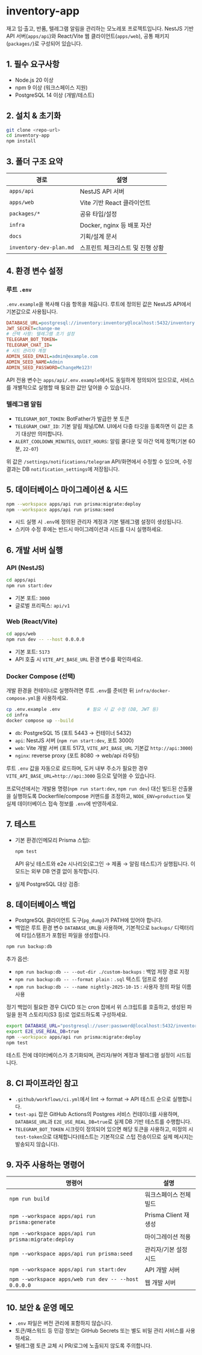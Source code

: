 # inventory-app

재고 입·출고, 반품, 텔레그램 알림을 관리하는 모노레포 프로젝트입니다. NestJS 기반 API 서버(`apps/api`)와 React/Vite 웹 클라이언트(`apps/web`), 공통 패키지(`packages/`)로 구성되어 있습니다.

## 1. 필수 요구사항

- Node.js 20 이상
- npm 9 이상 (워크스페이스 지원)
- PostgreSQL 14 이상 (개발/테스트)

## 2. 설치 & 초기화

```bash
git clone <repo-url>
cd inventory-app
npm install
```

## 3. 폴더 구조 요약

| 경로                    | 설명                             |
| ----------------------- | -------------------------------- |
| `apps/api`              | NestJS API 서버                  |
| `apps/web`              | Vite 기반 React 클라이언트       |
| `packages/*`            | 공유 타입/설정                   |
| `infra`                 | Docker, nginx 등 배포 자산       |
| `docs`                  | 기획/설계 문서                   |
| `inventory-dev-plan.md` | 스프린트 체크리스트 및 진행 상황 |

## 4. 환경 변수 설정

### 루트 `.env`

`.env.example`을 복사해 다음 항목을 채웁니다. 루트에 정의된 값은 NestJS API에서 기본값으로 사용됩니다.

```ini
DATABASE_URL=postgresql://inventory:inventory@localhost:5432/inventory
JWT_SECRET=change-me
# 선택 사항: 텔레그램 초기 설정
TELEGRAM_BOT_TOKEN=
TELEGRAM_CHAT_ID=
# 시드 관리자 계정
ADMIN_SEED_EMAIL=admin@example.com
ADMIN_SEED_NAME=Admin
ADMIN_SEED_PASSWORD=ChangeMe123!
```

API 전용 변수는 `apps/api/.env.example`에서도 동일하게 정의되어 있으므로, 서비스를 개별적으로 실행할 때 필요한 값만 덮어쓸 수 있습니다.

### 텔레그램 알림

- `TELEGRAM_BOT_TOKEN`: BotFather가 발급한 봇 토큰
- `TELEGRAM_CHAT_ID`: 기본 알림 채널/DM. UI에서 다중 타깃을 등록하면 이 값은 초기 대상만 의미합니다.
- `ALERT_COOLDOWN_MINUTES`, `QUIET_HOURS`: 알림 쿨다운 및 야간 억제 정책(기본 60분, `22-07`)

위 값은 `/settings/notifications/telegram` API/화면에서 수정할 수 있으며, 수정 결과는 DB `notification_settings`에 저장됩니다.

## 5. 데이터베이스 마이그레이션 & 시드

```bash
npm --workspace apps/api run prisma:migrate:deploy
npm --workspace apps/api run prisma:seed
```

- 시드 실행 시 `.env`에 정의된 관리자 계정과 기본 텔레그램 설정이 생성됩니다.
- 스키마 수정 후에는 반드시 마이그레이션과 시드를 다시 실행하세요.

## 6. 개발 서버 실행

### API (NestJS)

```bash
cd apps/api
npm run start:dev
```

- 기본 포트: `3000`
- 글로벌 프리픽스: `api/v1`

### Web (React/Vite)

```bash
cd apps/web
npm run dev -- --host 0.0.0.0
```

- 기본 포트: `5173`
- API 호출 시 `VITE_API_BASE_URL` 환경 변수를 확인하세요.

### Docker Compose (선택)

개발 환경을 컨테이너로 실행하려면 루트 `.env`를 준비한 뒤 `infra/docker-compose.yml`을 사용하세요.

```bash
cp .env.example .env          # 필요 시 값 수정 (DB, JWT 등)
cd infra
docker compose up --build
```

- `db`: PostgreSQL 15 (포트 5443 → 컨테이너 5432)
- `api`: NestJS 서버 (`npm run start:dev`, 포트 3000)
- `web`: Vite 개발 서버 (포트 5173, `VITE_API_BASE_URL` 기본값 `http://api:3000`)
- `nginx`: reverse proxy (포트 8080 → web/api 라우팅)

루트 `.env` 값을 자동으로 로드하며, 도커 내부 주소가 필요한 경우 `VITE_API_BASE_URL=http://api:3000` 등으로 덮어쓸 수 있습니다.

프로덕션에서는 개발용 명령(`npm run start:dev`, `npm run dev`) 대신 빌드된 산출물을 실행하도록 Dockerfile/compose 커맨드를 조정하고, `NODE_ENV=production` 및 실제 데이터베이스 접속 정보를 `.env`에 반영하세요.

## 7. 테스트

- 기본 환경(인메모리 Prisma 스텁):

  ```bash
  npm test
  ```

  API 유닛 테스트와 e2e 시나리오(로그인 → 제품 → 알림 테스트)가 실행됩니다. 이 모드는 외부 DB 연결 없이 동작합니다.

- 실제 PostgreSQL 대상 검증:

## 8. 데이터베이스 백업

- PostgreSQL 클라이언트 도구(`pg_dump`)가 PATH에 있어야 합니다.
- 백업은 루트 환경 변수 `DATABASE_URL`을 사용하며, 기본적으로 `backups/` 디렉터리에 타임스탬프가 포함된 파일을 생성합니다.

```bash
npm run backup:db
```

추가 옵션:

- `npm run backup:db -- --out-dir ./custom-backups` : 백업 저장 경로 지정
- `npm run backup:db -- --format plain` : `.sql` 텍스트 덤프로 생성
- `npm run backup:db -- --name nightly-2025-10-15` : 사용자 정의 파일 이름 사용

정기 백업이 필요한 경우 CI/CD 또는 cron 잡에서 위 스크립트를 호출하고, 생성된 파일을 원격 스토리지(S3 등)로 업로드하도록 구성하세요.

```bash
export DATABASE_URL="postgresql://user:password@localhost:5432/inventory_test"
export E2E_USE_REAL_DB=true
npm --workspace apps/api run prisma:migrate:deploy
npm test
```

테스트 전에 데이터베이스가 초기화되며, 관리자/뷰어 계정과 텔레그램 설정이 시드됩니다.

## 8. CI 파이프라인 참고

- `.github/workflows/ci.yml`에서 lint → format → API 테스트 순으로 실행합니다.
- `test-api` 잡은 GitHub Actions의 Postgres 서비스 컨테이너를 사용하며, `DATABASE_URL`과 `E2E_USE_REAL_DB=true`로 실제 DB 기반 테스트를 수행합니다.
- `TELEGRAM_BOT_TOKEN` 시크릿이 정의되어 있으면 해당 토큰을 사용하고, 미정의 시 `test-token`으로 대체합니다(테스트는 기본적으로 스텁 전송이므로 실제 메시지는 발송되지 않습니다).

## 9. 자주 사용하는 명령어

| 명령어                                               | 설명                   |
| ---------------------------------------------------- | ---------------------- |
| `npm run build`                                      | 워크스페이스 전체 빌드 |
| `npm --workspace apps/api run prisma:generate`       | Prisma Client 재생성   |
| `npm --workspace apps/api run prisma:migrate:deploy` | 마이그레이션 적용      |
| `npm --workspace apps/api run prisma:seed`           | 관리자/기본 설정 시드  |
| `npm --workspace apps/api run start:dev`             | API 개발 서버          |
| `npm --workspace apps/web run dev -- --host 0.0.0.0` | 웹 개발 서버           |

## 10. 보안 & 운영 메모

- `.env` 파일은 버전 관리에 포함하지 않습니다.
- 토큰/패스워드 등 민감 정보는 GitHub Secrets 또는 별도 비밀 관리 서비스를 사용하세요.
- 텔레그램 토큰 교체 시 PR/로그에 노출되지 않도록 주의합니다.
